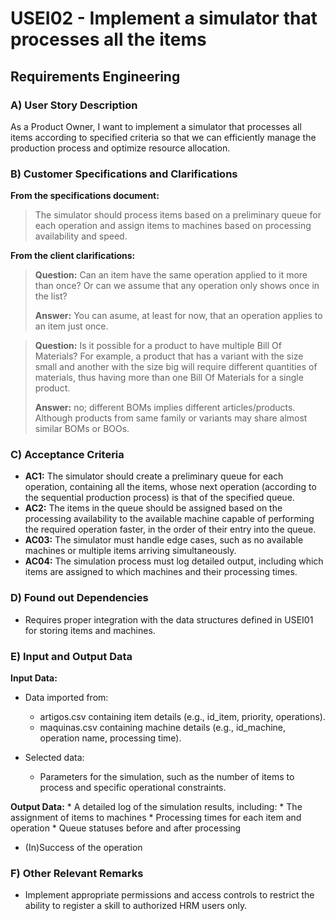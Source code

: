# USEI02 -  Implement a simulator that processes all the items

## Requirements Engineering

### A) User Story Description

As a Product Owner, I want to implement a simulator that processes all items according to specified criteria so that we can efficiently manage the production process and optimize resource allocation.
### B) Customer Specifications and Clarifications

**From the specifications document:**

> The simulator should process items based on a preliminary queue for each operation and assign items to machines based on processing availability and speed.

**From the client clarifications:**

> **Question:** Can an item have the same operation applied to it more than once? Or can we assume that any operation only shows once in the list?
>
> **Answer:** You can asume, at least for now, that an operation applies to an item just once.

> **Question:** Is it possible for a product to have multiple Bill Of Materials? For example, a product that has a variant with the size small and another with the size big will require different quantities of materials, thus having more than one Bill Of Materials for a single product.
> 
> **Answer:** no; different BOMs implies different articles/products.
Although products from same family or variants may share almost similar BOMs or BOOs.


### C) Acceptance Criteria

* **AC1:** The simulator should create a preliminary queue for each operation,
  containing all the items, whose next operation (according to the sequential
  production process) is that of the specified queue.
* **AC2:**  The items in the queue should be assigned based on the processing
  availability to the available machine capable of performing the required operation faster, in the order of their entry into the queue.
* **AC03:** The simulator must handle edge cases, such as no available machines or multiple items arriving simultaneously.
* **AC04:** The simulation process must log detailed output, including which items are assigned to which machines and their processing times.

### D) Found out Dependencies

* Requires proper integration with the data structures defined in USEI01 for storing items and machines.


### E) Input and Output Data

**Input Data:**

* Data imported from:
    * artigos.csv containing item details (e.g., id_item, priority, operations). 
    * maquinas.csv containing machine details (e.g., id_machine, operation name, processing time).

* Selected data:
    * Parameters for the simulation, such as the number of items to process and specific operational constraints.

**Output Data:**
    * A detailed log of the simulation results, including:
    * The assignment of items to machines
    * Processing times for each item and operation
    * Queue statuses before and after processing


* (In)Success of the operation

### F) Other Relevant Remarks

* Implement appropriate permissions and access controls to restrict the ability to register a skill to authorized HRM users only.